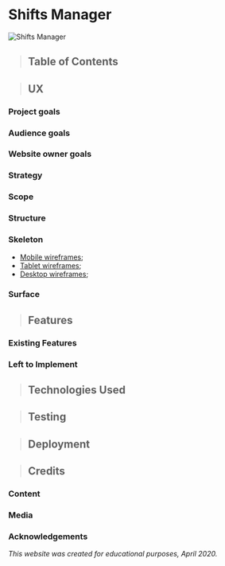 # Shifts Manager

![Shifts Manager](https://raw.githubusercontent.com/iulianpro/shifts-manager/master/wireframes/multidevices.png)

> ## Table of Contents

> ## UX
### Project goals
### Audience goals
### Website owner goals
### Strategy
### Scope
### Structure
### Skeleton
* [Mobile wireframes]();
* [Tablet wireframes]();
* [Desktop wireframes]();
### Surface

> ## Features
### Existing Features
### Left to Implement

> ## Technologies Used

> ## Testing

> ## Deployment

> ## Credits
### Content
### Media
### Acknowledgements

*This website was created for educational purposes, April 2020.*